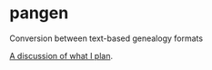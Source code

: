 # pangen
Conversion between text-based genealogy formats

[A discussion of what I plan](https://www.wikitree.com/wiki/Space:Dirk_Laurie%27s_WikiTree_Blog).
